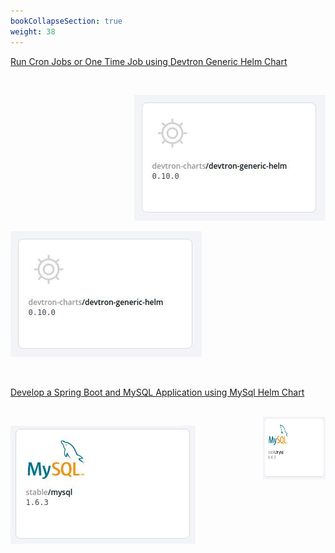 ```yaml
---
bookCollapseSection: true
weight: 38
---
```


[Run Cron Jobs or One Time Job using Devtron Generic Helm Chart](https://docs.devtron.ai/docs/use-cases/devtron-generic-charts-to-run-cron-jobs-or-one-time-job/)

<br />

<p align="right">
  <img src="./dev_chart.jpg" />
</p>

![Generic Charts](./dev_chart.jpg "Deploying Chart")


<br />


<p align = "right">

[Develop a Spring Boot and MySQL Application using MySql Helm Chart](https://docs.devtron.ai/docs/use-cases/build-spring-boot-and-mysql-app-using-mysql-helm-chart/)

<br />

<img align="right" width="100" height="100" src="./chart.jpg">

![Generic Charts](./chart.jpg "Deploying Chart")

</p>


